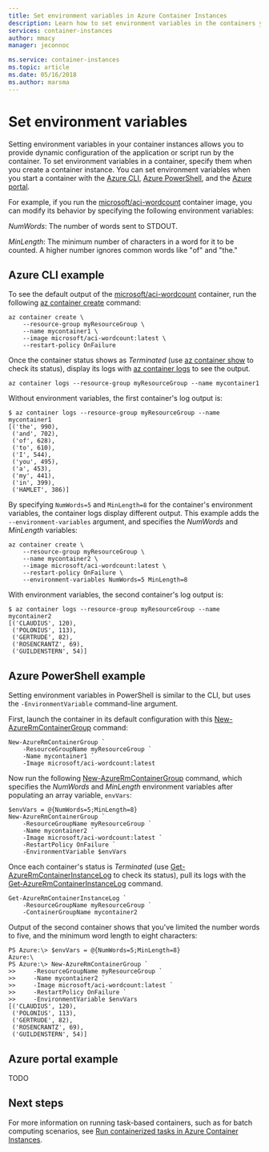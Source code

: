 ```yaml
---
title: Set environment variables in Azure Container Instances
description: Learn how to set environment variables in the containers you run in Azure Container Instances
services: container-instances
author: mmacy
manager: jeconnoc

ms.service: container-instances
ms.topic: article
ms.date: 05/16/2018
ms.author: marsma
---
```

# Set environment variables

Setting environment variables in your container instances allows you to provide dynamic configuration of the application or script run by the container. To set environment variables in a container, specify them when you create a container instance. You can set environment variables when you start a container with the [Azure CLI][azure-cli-install], [Azure PowerShell][azure-powershell-install], and the [Azure portal][portal].

For example, if you run the [microsoft/aci-wordcount][aci-wordcount] container image, you can modify its behavior by specifying the following environment variables:

*NumWords*: The number of words sent to STDOUT.

*MinLength*: The minimum number of characters in a word for it to be counted. A higher number ignores common words like "of" and "the."

## Azure CLI example

To see the default output of the [microsoft/aci-wordcount][aci-wordcount]  container, run the following [az container create][az-container-create] command:

```azurecli-interactive
az container create \
    --resource-group myResourceGroup \
    --name mycontainer1 \
    --image microsoft/aci-wordcount:latest \
    --restart-policy OnFailure
```

Once the container status shows as *Terminated* (use [az container show][az-container-show] to check its status), display its logs with [az container logs][az-container-logs] to see the output.

```azurecli-interactive
az container logs --resource-group myResourceGroup --name mycontainer1
```

Without environment variables, the first container's log output is:

```console
$ az container logs --resource-group myResourceGroup --name mycontainer1
[('the', 990),
 ('and', 702),
 ('of', 628),
 ('to', 610),
 ('I', 544),
 ('you', 495),
 ('a', 453),
 ('my', 441),
 ('in', 399),
 ('HAMLET', 386)]
```

By specifying `NumWords=5` and `MinLength=8` for the container's environment variables, the container logs display different output. This example adds the `--environment-variables` argument, and specifies the *NumWords* and *MinLength* variables:

```azurecli-interactive
az container create \
    --resource-group myResourceGroup \
    --name mycontainer2 \
    --image microsoft/aci-wordcount:latest \
    --restart-policy OnFailure \
    --environment-variables NumWords=5 MinLength=8
```

With environment variables, the second container's log output is:

```console
$ az container logs --resource-group myResourceGroup --name mycontainer2
[('CLAUDIUS', 120),
 ('POLONIUS', 113),
 ('GERTRUDE', 82),
 ('ROSENCRANTZ', 69),
 ('GUILDENSTERN', 54)]
```

## Azure PowerShell example

Setting environment variables in PowerShell is similar to the CLI, but uses the `-EnvironmentVariable` command-line argument.

First, launch the container in its default configuration with this [New-AzureRmContainerGroup][new-azurermcontainergroup] command:

```azurepowershell-interactive
New-AzureRmContainerGroup `
    -ResourceGroupName myResourceGroup `
    -Name mycontainer1 `
    -Image microsoft/aci-wordcount:latest
```

Now run the following [New-AzureRmContainerGroup][new-azurermcontainergroup] command, which specifies the *NumWords* and *MinLength* environment variables after populating an array variable, `envVars`:

```azurepowershell-interactive
$envVars = @{NumWords=5;MinLength=8}
New-AzureRmContainerGroup `
    -ResourceGroupName myResourceGroup `
    -Name mycontainer2 `
    -Image microsoft/aci-wordcount:latest `
    -RestartPolicy OnFailure `
    -EnvironmentVariable $envVars
```

Once each container's status is *Terminated* (use [Get-AzureRmContainerInstanceLog][azure-instance-log] to check its status), pull its logs with the [Get-AzureRmContainerInstanceLog][azure-instance-log] command.

```azurepowershell-interactive
Get-AzureRmContainerInstanceLog `
    -ResourceGroupName myResourceGroup `
    -ContainerGroupName mycontainer2
```

Output of the second container shows that you've limited the number words to five, and the minimum word length to eight characters:

```console
PS Azure:\> $envVars = @{NumWords=5;MinLength=8}
Azure:\
PS Azure:\> New-AzureRmContainerGroup `
>>     -ResourceGroupName myResourceGroup `
>>     -Name mycontainer2 `
>>     -Image microsoft/aci-wordcount:latest `
>>     -RestartPolicy OnFailure `
>>     -EnvironmentVariable $envVars
[('CLAUDIUS', 120),
 ('POLONIUS', 113),
 ('GERTRUDE', 82),
 ('ROSENCRANTZ', 69),
 ('GUILDENSTERN', 54)]
```

## Azure portal example

TODO

## Next steps

For more information on running task-based containers, such as for batch computing scenarios, see [Run containerized tasks in Azure Container Instances](container-instances-restart-policy.md).

<!-- LINKS - External -->
[aci-wordcount]: https://hub.docker.com/r/microsoft/aci-wordcount/

<!-- LINKS Internal -->
[az-container-create]: /cli/azure/container#az-container-create
[az-container-logs]: /cli/azure/container#az-container-logs
[az-container-show]: /cli/azure/container#az-container-show
[azure-cli-install]: /cli/azure/
[azure-instance-log]: /powershell/module/azurerm.containerinstance/get-azurermcontainerinstancelog
[azure-powershell-install]: /powershell/azure/install-azurerm-ps
[new-azurermcontainergroup]: /powershell/module/azurerm.containerinstance/new-azurermcontainergroup
[portal]: https://portal.azure.com